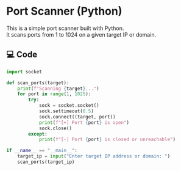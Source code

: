# Port Scanner (Python)

This is a simple port scanner built with Python.  
It scans ports from 1 to 1024 on a given target IP or domain.

## 💻 Code

```python
import socket

def scan_ports(target):
    print(f"Scanning {target}...")
    for port in range(1, 1025):
        try:
            sock = socket.socket()
            sock.settimeout(0.5)
            sock.connect((target, port))
            print(f"[+] Port {port} is open")
            sock.close()
        except:
            print(f"[-] Port {port} is closed or unreachable")

if __name__ == "__main__":
    target_ip = input("Enter target IP address or domain: ")
    scan_ports(target_ip)
